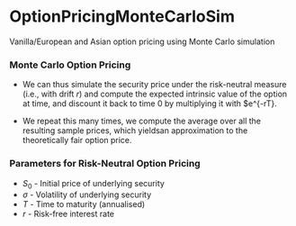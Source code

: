 # OptionPricingMonteCarloSim
Vanilla/European and Asian option pricing using Monte Carlo simulation

### Monte Carlo Option Pricing

- We can thus simulate the security price under the risk-neutral measure (i.e., with drift $r$) and compute the expected intrinsic value of the option at time, and discount it back to time 0 by multiplying it with $e^{-rT}.

- We repeat this many times, we compute the average over all the resulting sample prices, which yieldsan approximation to the theoretically fair option price.

### Parameters for Risk-Neutral Option Pricing

- $S_0$ - Initial price of underlying security
- $\sigma$ - Volatility of underlying security 
- $T$ - Time to maturity (annualised)
- $r$ - Risk-free interest rate